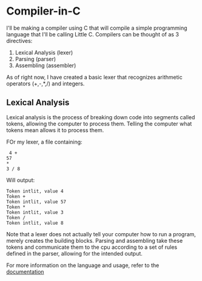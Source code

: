 # Compiler-in-C

I'll be making a compiler using C that will compile a simple programming language that I'll be calling Little C.
Compilers can be thought of as 3 directives:
1. Lexical Analysis (lexer)
2. Parsing (parser)
3. Assembling (assembler)

As of right now, I have created a basic lexer that recognizes arithmetic operators (+,-,*,/) and integers.

## Lexical Analysis

Lexical analysis is the process of breaking down code into segments called tokens, allowing the computer to process them. Telling the computer what tokens mean allows it to process them.

FOr my lexer, a file containing:
~~~
 4 +
57
*
3 / 8
~~~

Will output:
~~~
Token intlit, value 4
Token +
Token intlit, value 57
Token *
Token intlit, value 3
Token /
Token intlit, value 8
~~~

Note that a lexer does not actually tell your computer how to run a program, merely creates the building blocks. Parsing and assembling take these tokens and communicate them to the cpu according to a set of rules defined in the parser, allowing for the intended output.

For more information on the language and usage, refer to the [documentation](languageDocs.md) 
